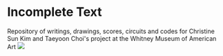 # Incomplete Text

Repository of writings, drawings, scores, circuits and codes for Christine Sun Kim and Taeyoon Choi's project at the Whitney Museum of American Art
![](https://farm1.staticflickr.com/380/19279042256_bf9c8a7157_z.jpg)
